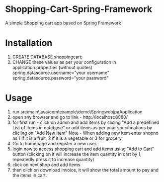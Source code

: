 # Shopping-Cart-Spring-Framework
 A simple Shopping cart app based on Spring Framework

# Installation
1. CREATE DATABASE shoppingcart;
2. CHANGE these values as per your configuration in application.properties (without quotes)
   spring.datasource.username="your username"
   spring.datasource.password="your password"
   
# Usage
1. run  src\main\java\com\example\demo\SpringwebjpaApplication
2. open any browser and go to link - http://localhost:8080/
3. for first run - click on admin and add items by clicing "Add a predefined List of Items in database"
   or add items as per your specifications by clicling on "Add New Item"
   Note - When adding new item enter shopno as 1 if it is a fruit, 2 if it is a vegetable or 3 for grocery
4. Go to homepage and register a new user.
5. login now to access shopping cart and add items using "Add to Cart" button (clicking on it will increase
   the item quantity in cart by 1, repeatedly press it to increase quantity)
6. click on next shop and add items
7. then click on download invoice, it will show the total amount to pay and the items in cart.
